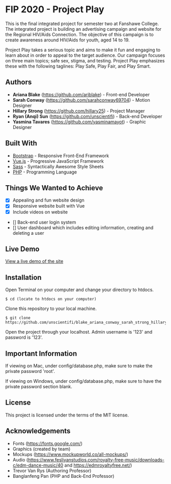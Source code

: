 # FIP 2020 - Project Play
This is the final integrated project for semester two at Fanshawe College. The integrated project is building an advertising campaign and website for the Regional HIV/Aids Connection. The objective of this campaign is to create awareness around HIV/Aids for youth, aged 14 to 19.

Project Play takes a serious topic and aims to make it fun and engaging to learn about in order to appeal to the target audience. Our campaign focuses on three main topics; safe sex, stigma, and testing. Project Play emphasizes these with the following taglines: Play Safe, Play Fair, and Play Smart.

## Authors
* **Ariana Blake** (https://github.com/ariblake) - Front-end Developer
* **Sarah Conway** (https://github.com/sarahconway69704) - Motion Designer
* **Hillary Strong** (https://github.com/hillary25) - Project Manager
* **Ryan (Anqi) Sun** (https://github.com/unscientifi) - Back-end Developer
* **Yasmina Tavares** (https://github.com/yasminamayot) - Graphic Designer

## Built With
* [Bootstrap](https://getbootstrap.com) - Responsive Front-End Framework
* [Vue.js](https://vuejs.org/) - Progressive JavaScript Framework
* [Sass](https://sass-lang.com/) - Syntactically Awesome Style Sheets
* [PHP](https://www.php.net/) - Programming Language

## Things We Wanted to Achieve
- [x] Appealing and fun website design 
- [x] Responsive website built with Vue
- [x] Include videos on website
- [] Back-end user login system
- [] User dashboard which includes editing information, creating and deleting a user

## Live Demo
[View a live demo of the site](https://arianablake-projectplay.netlify.app/)

## Installation
Open Terminal on your computer and change your directory to htdocs.

```
$ cd (locate to htdocs on your computer)
```

Clone this repository to your local machine.

```
$ git clone https://github.com/unscientifi/blake_ariana_conway_sarah_strong_hillary_sun_ryan_tavares_yasmina_FIP.git
```

Open the project through your localhost. Admin username is '123' and password is '123'.

## Important Information
If viewing on Mac, under config/database.php, make sure to make the private password 'root'.

If viewing on Windows, under config/database.php, make sure to have the private password section blank.

## License
This project is licensed under the terms of the MIT license.

## Acknowledgements
* Fonts (https://fonts.google.com/)
* Graphics (created by team)
* Mockups (https://www.mockupworld.co/all-mockups/)
* Audio (https://www.fesliyanstudios.com/royalty-free-music/downloads-c/edm-dance-music/40 and https://edmroyaltyfree.net/)
* Trevor Van Rys (Authoring Professor)
* Banglanfeng Pan (PHP and Back-End Professor)
